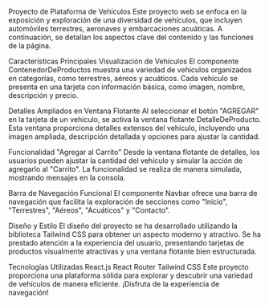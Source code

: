 
Proyecto de Plataforma de Vehículos
Este proyecto web se enfoca en la exposición y exploración de una diversidad de vehículos, que incluyen automóviles terrestres, aeronaves y embarcaciones acuáticas. A continuación, se detallan los aspectos clave del contenido y las funciones de la página.

Características Principales
Visualización de Vehículos
El componente ContenedorDeProductos muestra una variedad de vehículos organizados en categorías, como terrestres, aéreos y acuáticos. Cada vehículo se presenta en una tarjeta con información básica, como imagen, nombre, descripción y precio.

Detalles Ampliados en Ventana Flotante
Al seleccionar el botón "AGREGAR" en la tarjeta de un vehículo, se activa la ventana flotante DetalleDeProducto. Esta ventana proporciona detalles extensos del vehículo, incluyendo una imagen ampliada, descripción detallada y opciones para ajustar la cantidad.

Funcionalidad "Agregar al Carrito"
Desde la ventana flotante de detalles, los usuarios pueden ajustar la cantidad del vehículo y simular la acción de agregarlo al "Carrito". La funcionalidad se realiza de manera simulada, mostrando mensajes en la consola.

Barra de Navegación Funcional
El componente Navbar ofrece una barra de navegación que facilita la exploración de secciones como "Inicio", "Terrestres", "Aéreos", "Acuáticos" y "Contacto".

Diseño y Estilo
El diseño del proyecto se ha desarrollado utilizando la biblioteca Tailwind CSS para obtener un aspecto moderno y atractivo. Se ha prestado atención a la experiencia del usuario, presentando tarjetas de productos visualmente atractivas y una ventana flotante bien estructurada.

Tecnologías Utilizadas
React.js
React Router
Tailwind CSS
Este proyecto proporciona una plataforma sólida para explorar y descubrir una variedad de vehículos de manera eficiente. ¡Disfruta de la experiencia de navegación!
